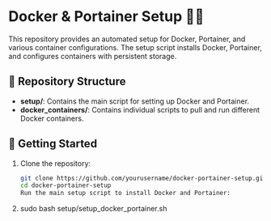 # Docker & Portainer Setup 🐳🚀

This repository provides an automated setup for Docker, Portainer, and various container configurations. 
The setup script installs Docker, Portainer, and configures containers with persistent storage.

## 📝 Repository Structure

- **setup/**: Contains the main script for setting up Docker and Portainer.
- **docker_containers/**: Contains individual scripts to pull and run different Docker containers.

## 🚀 Getting Started

1. Clone the repository:
   ```bash
   git clone https://github.com/yourusername/docker-portainer-setup.git
   cd docker-portainer-setup
   Run the main setup script to install Docker and Portainer:

2. sudo bash setup/setup_docker_portainer.sh
